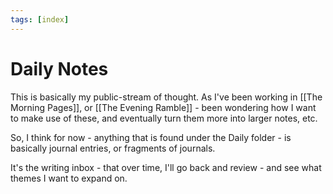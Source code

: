 ```yaml
---
tags: [index]
---
```


# Daily Notes

This is basically my public-stream of thought. As I've been working in [[The Morning Pages]], or [[The Evening Ramble]] - been wondering how I want to make use of these, and eventually turn them more into larger notes, etc.

So, I think for now - anything that is found under the Daily folder - is basically journal entries, or fragments of journals. 

It's the writing inbox - that over time, I'll go back and review - and see what themes I want to expand on.
